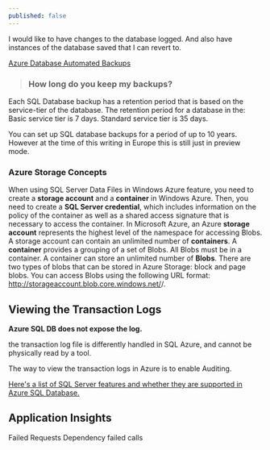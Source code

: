 ```yaml
---
published: false
---
```


I would like to have changes to the database logged. And also have instances of the database saved that I can revert to.

[Azure Database Automated Backups](https://docs.microsoft.com/en-us/azure/sql-database/sql-database-automated-backups)


> ### How long do you keep my backups?
Each SQL Database backup has a retention period that is based on the service-tier of the database. The retention period for a database in the:
Basic service tier is 7 days.
Standard service tier is 35 days.

You can set up SQL database backups for a period of up to 10 years. However at the time of this writing in Europe this is still just in preview mode.


### Azure Storage Concepts

When using SQL Server Data Files in Windows Azure feature, you need to create a **storage account** and a **container** in Windows Azure. 
Then, you need to create a **SQL Server credential**, which includes information on the policy of the container as well as a shared access signature that is necessary to access the container.
In Microsoft Azure, an Azure **storage account** represents the highest level of the namespace for accessing Blobs. A storage account can contain an unlimited number of **containers**. A **container** provides a grouping of a set of Blobs. All Blobs must be in a container. 
A container can store an unlimited number of **Blobs**. There are two types of blobs that can be stored in Azure Storage: block and page blobs. You can access Blobs using the following URL format: http://storageaccount.blob.core.windows.net/<container>/<blob>.


## Viewing the Transaction Logs

**Azure SQL DB does not expose the log.**

 the transaction log file is differently handled in SQL Azure, and cannot be physically read by a tool.

 The way to view the transaction logs in Azure is to enable Auditing.
 
[Here's a list of SQL Server features and whether they are supported in Azure SQL Database.](https://docs.microsoft.com/en-us/azure/sql-database/sql-database-features)

## Application Insights

Failed Requests
Dependency failed calls